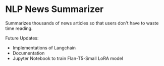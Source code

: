 # NLP News Summarizer

Summarizes thousands of news articles so that users don't have to waste time reading.

Future Updates:
  - Implementations of Langchain
  - Documentation
  - Jupyter Notebook to train Flan-T5-Small LoRA model
